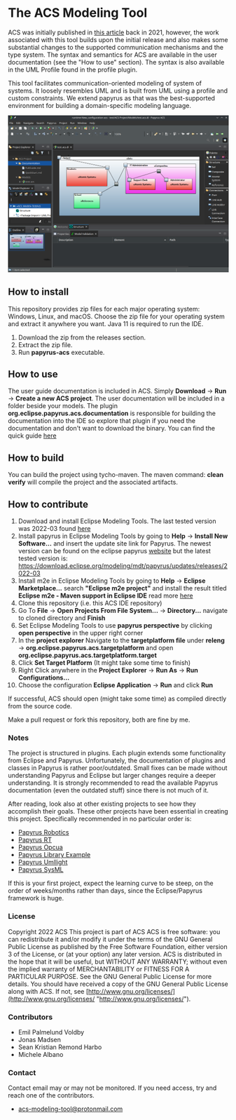 # The ACS Modeling Tool
ACS was initially published in [this article](https://ieeexplore.ieee.org/document/9497495) back in 2021, however, the work associated with this tool builds upon the initial release and also makes some substantial changes to the supported communication mechanisms and the type system. The syntax and semantics for ACS are available in the user documentation (see the "How to use" section). The syntax is also available in the UML Profile found in the profile plugin.

This tool facilitates communication-oriented modeling of system of systems. It loosely resembles UML and is built from UML using a profile and custom constraints. We extend papyrus as that was the best-supported environment for building a domain-specific modeling language.

![acs](./plugins/org.eclipse.papyrus.acs.documentation/resources/readme_example/example_acs.png)

## How to install

This repository provides zip files for each major operating system: Windows, Linux, and macOS.
Choose the zip file for your operating system and extract it anywhere you want.
Java 11 is required to run the IDE.

 1. Download the zip from the releases section.
 2. Extract the zip file.
 3. Run **papyrus-acs** executable.


## How to use
The user guide documentation is included in ACS. Simply **Download** -> **Run** -> **Create a new ACS project**. The user documentation will be included in a folder beside your models.
The plugin **org.eclipse.papyrus.acs.documentation** is responsible for building the documentation into the IDE so explore that plugin if you need the documentation and don't want to download the binary.
You can find the quick guide [here](./plugins/org.eclipse.papyrus.acs.documentation/documentation/quick.md)

## How to build
You can build the project using tycho-maven. The maven command: **clean verify** will compile the project and the associated artifacts.

## How to contribute
 1. Download and install Eclipse Modeling Tools. The last tested version was 2022-03 found [here](https://www.eclipse.org/downloads/packages/release/2022-03/r/eclipse-modeling-tools)
 2. Install papyrus in Eclipse Modeling Tools by going to **Help** -> **Install New Software...** and insert the update site link for Papyrus. The newest version can be found on the eclipse papyrus [website](https://www.eclipse.org/papyrus/download.html) but the latest tested version is: https://download.eclipse.org/modeling/mdt/papyrus/updates/releases/2022-03
 3. Install m2e in Eclipse Modeling Tools by going to **Help** -> **Eclipse Marketplace...**  search **"Eclipse m2e project"** and install the result titled **Eclipse m2e - Maven support in Eclipse IDE** read more [here](https://marketplace.eclipse.org/content/eclipse-m2e-maven-support-eclipse-ide)
 4. Clone this repository (i.e. this ACS IDE repository)
 5. Go To **File** -> **Open Projects From File System...** -> **Directory...** navigate to cloned directory and **Finish**
 6. Set Eclipse Modeling Tools to use **papyrus perspective** by clicking **open perspective** in the upper right corner
 7. In the **project explorer** Navigate to the **targetplatform file** under **releng** -> **org.eclipse.papyrus.acs.targetplatform** and open **org.eclipse.papyrus.acs.targetplatform.target**
 8. Click **Set Target Platform** (It might take some time to finish)
 9. Right Click anywhere in the **Project Explorer** -> **Run As** -> **Run Configurations...**
 10. Choose the configuration **Eclipse Application** -> **Run**  and click **Run**

If successful, ACS should open (might take some time) as compiled directly from the source code.

Make a pull request or fork this repository, both are fine by me.

### Notes
The project is structured in plugins. Each plugin extends some functionality from Eclipse and Papyrus.
Unfortunately, the documentation of plugins and classes in Papyrus is rather poor/outdated.
Small fixes can be made without understanding Papyrus and Eclipse but larger changes require a deeper understanding.
It is strongly recommended to read the available Papyrus documentation (even the outdated stuff) since there is not much of it.

After reading, look also at other existing projects to see how they accomplish their goals. These other projects have been essential in creating this project. Specifically recommended in no particular order is:

 - [Papyrus Robotics](https://git.eclipse.org/c/papyrus/org.eclipse.papyrus-robotics.git)
 - [Papyrus RT](https://git.eclipse.org/c/papyrus-rt/org.eclipse.papyrus-rt.git)
 - [Papyrus Opcua](https://github.com/model-UA/papyrus-opcua-plugin)
 - [Papyrus Library Example](https://github.com/bmaggi/library-training)
 - [Papyrus Umllight](https://github.com/eclipsesource/papyrus-umllight)
 - [Papyrus SysML](https://git.eclipse.org/c/papyrus/org.eclipse.papyrus-sysml16.git)

If this is your first project, expect the learning curve to be steep, on the order of weeks/months rather than days, since the Eclipse/Papyrus framework is huge.

### License
Copyright 2022 ACS
This project is part of ACS
ACS is free software: you can redistribute it and/or modify it under
the terms of the GNU General Public License as published by the
Free Software Foundation, either version 3 of the License, or (at your option)
any later version. 
ACS is distributed in the hope that it will be useful, but WITHOUT
ANY WARRANTY; without even the implied warranty of MERCHANTABILITY
or FITNESS FOR A PARTICULAR PURPOSE. See the GNU General
Public License for more details. 
You should have received a copy of the GNU General Public License along
with ACS. If not, see [http://www.gnu.org/licenses/](http://www.gnu.org/licenses/ "http://www.gnu.org/licenses/").

### Contributors
 - Emil Palmelund Voldby 
 - Jonas Madsen
 - Sean Kristian Remond Harbo
 - Michele Albano
 
### Contact

Contact email may or may not be monitored. If you need access, try and reach one of the contributors.
 - acs-modeling-tool@protonmail.com
